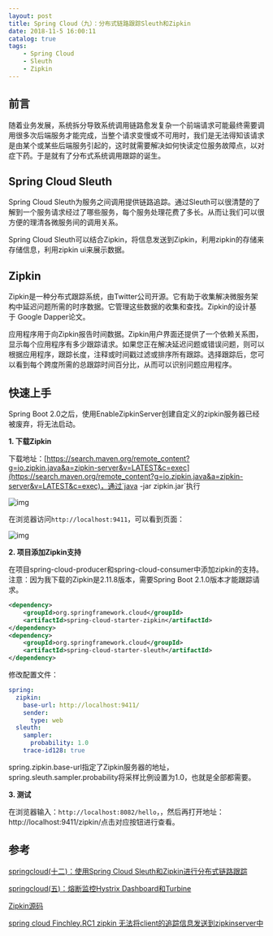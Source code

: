 ```yaml
---
layout: post
title: Spring Cloud（九）：分布式链路跟踪Sleuth和Zipkin
date: 2018-11-5 16:00:11
catalog: true
tags:
    - Spring Cloud
    - Sleuth
    - Zipkin
---
```


## 前言

随着业务发展，系统拆分导致系统调用链路愈发复杂一个前端请求可能最终需要调用很多次后端服务才能完成，当整个请求变慢或不可用时，我们是无法得知该请求是由某个或某些后端服务引起的，这时就需要解决如何快读定位服务故障点，以对症下药。于是就有了分布式系统调用跟踪的诞生。

## Spring Cloud Sleuth

Spring Cloud Sleuth为服务之间调用提供链路追踪。通过Sleuth可以很清楚的了解到一个服务请求经过了哪些服务，每个服务处理花费了多长。从而让我们可以很方便的理清各微服务间的调用关系。

Spring Cloud Sleuth可以结合Zipkin，将信息发送到Zipkin，利用zipkin的存储来存储信息，利用zipkin ui来展示数据。

## Zipkin

Zipkin是一种分布式跟踪系统，由Twitter公司开源。它有助于收集解决微服务架构中延迟问题所需的时序数据。它管理这些数据的收集和查找。Zipkin的设计基于 Google Dapper论文。

应用程序用于向Zipkin报告时间数据。Zipkin用户界面还提供了一个依赖关系图，显示每个应用程序有多少跟踪请求。如果您正在解决延迟问题或错误问题，则可以根据应用程序，跟踪长度，注释或时间戳过滤或排序所有跟踪。选择跟踪后，您可以看到每个跨度所需的总跟踪时间百分比，从而可以识别问题应用程序。

## 快速上手

Spring Boot 2.0之后，使用EnableZipkinServer创建自定义的zipkin服务器已经被废弃，将无法启动。

**1. 下载Zipkin**

下载地址：[https://search.maven.org/remote_content?g=io.zipkin.java&a=zipkin-server&v=LATEST&c=exec](https://search.maven.org/remote_content?g=io.zipkin.java&a=zipkin-server&v=LATEST&c=exec)，通过`java -jar zipkin.jar`执行

![img](../../../../img/in-post/post-spring-cloud/img6.png)

在浏览器访问`http://localhost:9411`，可以看到页面：

![img](../../../../img/in-post/post-spring-cloud/img7.png)

**2. 项目添加Zipkin支持**

在项目spring-cloud-producer和spring-cloud-consumer中添加zipkin的支持。注意：因为我下载的Zipkin是2.11.8版本，需要Spring Boot 2.1.0版本才能跟踪请求。

```xml
<dependency>
    <groupId>org.springframework.cloud</groupId>
    <artifactId>spring-cloud-starter-zipkin</artifactId>
</dependency>
<dependency>
    <groupId>org.springframework.cloud</groupId>
    <artifactId>spring-cloud-starter-sleuth</artifactId>
</dependency>
```

修改配置文件：

```yml
spring:
  zipkin:
    base-url: http://localhost:9411/
    sender:
      type: web
  sleuth:
    sampler:
      probability: 1.0
    trace-id128: true
```

spring.zipkin.base-url指定了Zipkin服务器的地址，spring.sleuth.sampler.probability将采样比例设置为1.0，也就是全部都需要。

**3. 测试**

在浏览器输入：`http://localhost:8082/hello`，，然后再打开地址： http://localhost:9411/zipkin/点击对应按钮进行查看。

## 参考

[springcloud(十二)：使用Spring Cloud Sleuth和Zipkin进行分布式链路跟踪](http://www.ityouknow.com/springcloud/2018/02/02/spring-cloud-sleuth-zipkin.html)

[springcloud(五)：熔断监控Hystrix Dashboard和Turbine](http://www.ityouknow.com/springcloud/2017/05/18/hystrix-dashboard-turbine.html)

[Zipkin源码](https://github.com/openzipkin/zipkin/tree/master/zipkin-server)

[spring cloud Finchley.RC1 zipkin 无法将client的追踪信息发送到zipkinserver中](http://www.springcloud.cn/view/255)
